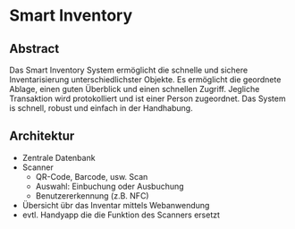 # Smart Inventory

## Abstract
Das Smart Inventory System ermöglicht die schnelle und sichere Inventarisierung unterschiedlichster Objekte. Es ermöglicht die geordnete Ablage, einen guten Überblick und einen schnellen Zugriff. Jegliche Transaktion wird protokolliert und ist einer Person zugeordnet. Das System is schnell, robust und einfach in der Handhabung.

## Architektur
- Zentrale Datenbank
- Scanner
  - QR-Code, Barcode, usw. Scan
  - Auswahl: Einbuchung oder Ausbuchung
  - Benutzererkennung (z.B. NFC)
- Übersicht übr das Inventar mittels Webanwendung
- evtl. Handyapp die die Funktion des Scanners ersetzt
